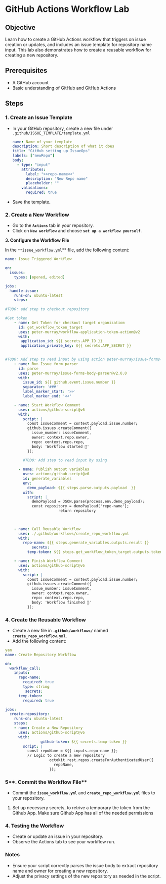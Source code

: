 
# **GitHub Actions Workflow Lab**

## **Objective**

Learn how to create a GitHub Actions workflow that triggers on issue creation or updates, and includes an issue template for repository name input. This lab also demonstrates how to create a reusable workflow for creating a new repository.

## **Prerequisites**

- A GitHub account
- Basic understanding of GitHub and GitHub Actions

## **Steps**

### **1. Create an Issue Template**

- In your GitHub repository, create a new file under `.github/ISSUE_TEMPLATE/template.yml`
    
    ```yaml
    name: Name of your template
    description: Short description of what it does
    title: "GitHub setting up IssueOps"
    labels: ["newRepo"]
    body:
      - type: "input"
        attributes:
          label: ">>repo-name<<"
          description: "New Repo name"
          placeholder: ""
        validations:
          required: true
    
    ```
    
- Save the template.

### 2. **Create a New Workflow**

- Go to the **`Actions`** tab in your repository.
- Click on **`New workflow`** and choose **`set up a workflow yourself`**.

****3. Configure the Workflow File****

In the `**issue_workflow.yml`** file, add the following content:

```yaml
name: Issue Triggered Workflow

on:
  issues:
    types: [opened, edited]

jobs:
  handle-issue:
    runs-on: ubuntu-latest
    steps:
	  
#TODO: add step to checkout repository

#Get token
    - name: Get Token for checkout target organizatiom
      id: get_workflow_token_target
      uses: peter-murray/workflow-application-token-action@v2
      with:
       application_id: ${{ secrets.APP_ID }}
       application_private_key: ${{ secrets.APP_SECRET }}
          

#TODO: Add step to read input by using action peter-murray/issue-forms-body-parser
    - name: Run Issue form parser
      id: parse
      uses: peter-murray/issue-forms-body-parser@v2.0.0
      with:
        issue_id: ${{ github.event.issue.number }}
        separator: '###'
        label_marker_start: '>>'
        label_marker_end: '<<'

    - name: Start Workflow Comment
      uses: actions/github-script@v6
      with:
        script: |
          const issueComment = context.payload.issue.number;
          github.issues.createComment({
            issue_number: issueComment,
            owner: context.repo.owner,
            repo: context.repo.repo,
            body: 'Workflow started 🚀'
          });
		
		#TODO: Add step to read input by using 

      - name: Publish output variables
        uses: actions/github-script@v6
        id: generate_variables
        env:
          demo_payload: ${{ steps.parse.outputs.payload  }}
        with:
          script: |
            demoPayload = JSON.parse(process.env.demo_payload);
            const repository = demoPayload['repo-name'];
						return repository
            
          

    - name: Call Reusable Workflow
      uses: ./.github/workflows/create_repo_workflow.yml
      with:
        repo-name: ${{ steps.generate_variables.outputs.result }}
			secrets:
	      temp-token: ${{ steps.get_workflow_token_target.outputs.token }}

    - name: Finish Workflow Comment
      uses: actions/github-script@v6
      with:
        script: |
          const issueComment = context.payload.issue.number;
          github.issues.createComment({
            issue_number: issueComment,
            owner: context.repo.owner,
            repo: context.repo.repo,
            body: 'Workflow finished 🏁'
          });

```

### **4. Create the Reusable Workflow**

- Create a new file in **`.github/workflows/`** named **`create_repo_workflow.yml`**.
- Add the following content:

```yaml
yam
name: Create Repository Workflow

on:
  workflow_call:
    inputs:
      repo-name:
        required: true
        type: string
		 secrets:
      temp-token:
        required: true

jobs:
  create-repository:
    runs-on: ubuntu-latest
    steps:
    - name: Create a New Repository
      uses: actions/github-script@v6
      with:
				github-token: ${{ secrets.temp-token }}
        script: |
          const repoName = ${{ inputs.repo-name }};
          // Logic to create a new repository
					octokit.rest.repos.createForAuthenticatedUser({
					  repoName,
					});

```

### 5**. Commit the Workflow File**

- Commit the **`issue_workflow.yml`** and **`create_repo_workflow.yml`** files to your repository.

1. Set up necessery secrets, to retrive a temporary the token from the Github App. Make sure Github App has all of the needed permissions

### **4. Testing the Workflow**

- Create or update an issue in your repository.
- Observe the Actions tab to see your workflow run.

### **Notes**

- Ensure your script correctly parses the issue body to extract repository name and owner for creating a new repository.
- Adjust the privacy settings of the new repository as needed in the script.
